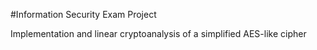 #Information Security Exam Project

Implementation and linear cryptoanalysis of a simplified AES-like cipher
